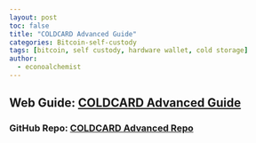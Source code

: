```yaml
---
layout: post
toc: false
title: "COLDCARD Advanced Guide"
categories: Bitcoin-self-custody
tags: [bitcoin, self custody, hardware wallet, cold storage]
author:
  - econoalchemist
---
```


## Web Guide: [COLDCARD Advanced Guide](https://coldcard3.econoalchemist.com)

### GitHub Repo: [COLDCARD Advanced Repo](https://github.com/econoalchemist/COLDCARD-Paranoid)
